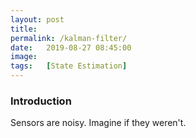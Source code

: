 ```yaml
---
layout: post
title:  
permalink: /kalman-filter/
date:   2019-08-27 08:45:00
image:  
tags:   [State Estimation]
---
```


### Introduction

Sensors are noisy. Imagine if they weren't.

